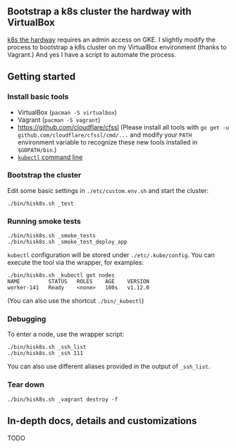 ## Bootstrap a k8s cluster the hardway with VirtualBox

[k8s the hardway](https://github.com/kelseyhightower/kubernetes-the-hard-way)
requires an admin access on GKE.
I slightly modify the process to bootstrap a k8s cluster
on my VirtualBox environment (thanks to Vagrant.)
And yes I have a script to automate the process.

## Getting started

### Install basic tools

* VirtualBox (`pacman -S virtualbox`)
* Vagrant (`pacman -S vagrant`)
* https://github.com/cloudflare/cfssl (Please install all tools with
  `go get -u github.com/cloudflare/cfssl/cmd/...` and modify your `PATH`
  environment variable to recognize these new tools installed in `$GOPATH/bin`.)
* [`kubectl` command line](https://kubernetes.io/docs/tasks/tools/install-kubectl/#install-kubectl-binary-using-curl)

### Bootstrap the cluster

Edit some basic settings in `./etc/custom.env.sh` and start the cluster:

```
./bin/hisk8s.sh _test
```

### Running smoke tests

```
./bin/hisk8s.sh _smoke_tests
./bin/hisk8s.sh _smoke_test_deploy_app
```

`kubectl` configuration will be stored under `./etc/.kube/config`.
You can execute the tool via the wrapper, for examples:

```
./bin/hisk8s.sh _kubectl get nodes
NAME         STATUS   ROLES    AGE    VERSION
worker-141   Ready    <none>   100s   v1.12.0
```

(You can also use the shortcut `./bin/_kubectl`)

### Debugging

To enter a node, use the wrapper script:

```
./bin/hisk8s.sh _ssh_list
./bin/hisk8s.sh _ssh 111
```

You can also use different aliases provided in the output of `_ssh_list`.

### Tear down

```
./bin/hisk8s.sh _vagrant destroy -f
```

## In-depth docs, details and customizations

TODO
